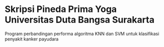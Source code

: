 # Skripsi Pineda Prima Yoga Universitas Duta Bangsa Surakarta


Program perbandingan performa algoritma KNN dan SVM untuk klasifikasi penyakit kanker payudara